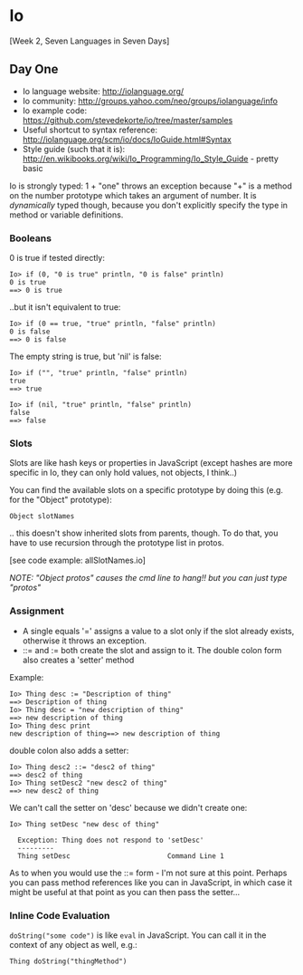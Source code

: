Io
==
[Week 2, Seven Languages in Seven Days] 

Day One
-------

* Io language website: http://iolanguage.org/
* Io community: http://groups.yahoo.com/neo/groups/iolanguage/info
* Io example code: https://github.com/stevedekorte/io/tree/master/samples
* Useful shortcut to syntax reference: http://iolanguage.org/scm/io/docs/IoGuide.html#Syntax
* Style guide (such that it is): http://en.wikibooks.org/wiki/Io_Programming/Io_Style_Guide - pretty basic

Io is strongly typed: 1 + "one" throws an exception because "+" is a method
on the number prototype which takes an argument of number. It is *dynamically*
typed though, because you don't explicitly specify the type in
method or variable definitions.

### Booleans ###

0 is true if tested directly: 

    Io> if (0, "0 is true" println, "0 is false" println)
    0 is true
    ==> 0 is true

..but it isn't equivalent to true:

    Io> if (0 == true, "true" println, "false" println)
    0 is false
    ==> 0 is false 

The empty string is true, but 'nil' is false:

    Io> if ("", "true" println, "false" println)
    true
    ==> true

    Io> if (nil, "true" println, "false" println)
    false
    ==> false

### Slots ###

Slots are like hash keys or properties in JavaScript (except hashes are more
specific in Io, they can only hold values, not objects, I think..)

You can find the available slots on a specific prototype by doing this (e.g.
for the "Object" prototype):

    Object slotNames

.. this doesn't show inherited slots from parents, though. To do that, you 
have to use recursion through the prototype list in <Thing> protos.

[see code example: allSlotNames.io]

_NOTE: "Object protos" causes the cmd line to hang!! but you can just
type "protos"_

### Assignment ###

* A single equals '=' assigns a value to a slot only if the slot already exists, otherwise it throws an exception.
* ::= and := both create the slot and assign to it. The double colon form also creates a 'setter' method

Example:

    Io> Thing desc := "Description of thing"
    ==> Description of thing
    Io> Thing desc = "new description of thing"
    ==> new description of thing
    Io> Thing desc print
    new description of thing==> new description of thing

double colon also adds a setter:

    Io> Thing desc2 ::= "desc2 of thing"
    ==> desc2 of thing
    Io> Thing setDesc2 "new desc2 of thing"
    ==> new desc2 of thing

We can't call the setter on 'desc' because we didn't create one:

    Io> Thing setDesc "new desc of thing"
    
      Exception: Thing does not respond to 'setDesc'
      ---------
      Thing setDesc                        Command Line 1

As to when you would use the ::= form - I'm not sure at this point. Perhaps
you can pass method references like you can in JavaScript, in which case it
might be useful at that point as you can then pass the setter...

### Inline Code Evaluation ###

`doString("some code")` is like `eval` in JavaScript. You can call it in the 
context of any object as well, e.g.:

    Thing doString("thingMethod")
    





